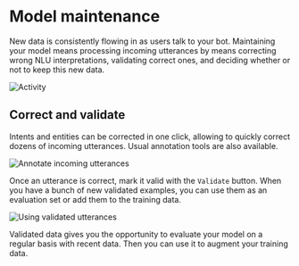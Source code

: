 # Model maintenance

New data is consistently flowing in as users talk to your bot. Maintaining your model means processing incoming utterances by means correcting wrong NLU interpretations, validating correct ones, and deciding whether or not to keep this new data.

![Activity](../../images/nlu_activity_1.png)

## Correct and validate

Intents and entities can be corrected in one click, allowing to quickly correct dozens of incoming utterances. Usual annotation tools are also available.

![Annotate incoming utterances](../../images/nlu_activity_2.png)

Once an utterance is correct, mark it valid with the `Validate` button. When you have a bunch of new validated examples, you can use them as an evaluation set or add them to the training data.

![Using validated utterances](../../images/nlu_activity_4.png)

Validated data gives you the opportunity to evaluate your model on a regular basis with recent data. Then you can use it to augment your training data.
